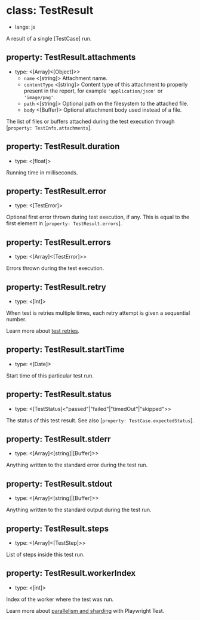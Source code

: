 # class: TestResult
* langs: js

A result of a single [TestCase] run.

## property: TestResult.attachments
- type: <[Array]<[Object]>>
  - `name` <[string]> Attachment name.
  - `contentType` <[string]> Content type of this attachment to properly present in the report, for example `'application/json'` or `'image/png'`.
  - `path` <[string]> Optional path on the filesystem to the attached file.
  - `body` <[Buffer]> Optional attachment body used instead of a file.

The list of files or buffers attached during the test execution through [`property: TestInfo.attachments`].

## property: TestResult.duration
- type: <[float]>

Running time in milliseconds.

## property: TestResult.error
- type: <[TestError]>

Optional first error thrown during test execution, if any. This is equal to the first
element in [`property: TestResult.errors`].

## property: TestResult.errors
- type: <[Array]<[TestError]>>

Errors thrown during the test execution.

## property: TestResult.retry
- type: <[int]>

When test is retries multiple times, each retry attempt is given a sequential number.

Learn more about [test retries](../test-retries.md#retries).

## property: TestResult.startTime
- type: <[Date]>

Start time of this particular test run.

## property: TestResult.status
- type: <[TestStatus]<"passed"|"failed"|"timedOut"|"skipped">>

The status of this test result. See also [`property: TestCase.expectedStatus`].

## property: TestResult.stderr
- type: <[Array]<[string]|[Buffer]>>

Anything written to the standard error during the test run.

## property: TestResult.stdout
- type: <[Array]<[string]|[Buffer]>>

Anything written to the standard output during the test run.

## property: TestResult.steps
- type: <[Array]<[TestStep]>>

List of steps inside this test run.

## property: TestResult.workerIndex
- type: <[int]>

Index of the worker where the test was run.

Learn more about [parallelism and sharding](../test-parallel.md) with Playwright Test.

